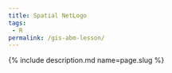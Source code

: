 ```yaml
---
title: Spatial NetLogo
tags:
 - R
permalink: /gis-abm-lesson/
---
```

{% include description.md name=page.slug %}
